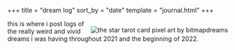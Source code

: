 +++
title = "dream log"
sort_by = "date"
template = "journal.html"
+++

<img src="/images/midnightcreamy_tarotxvii.gif" style="float:right;margin:1em 0.5em 0" alt="the star tarot card pixel art by bitmapdreams">

this is where i post logs of the really weird and vivid dreams i was having throughout 2021 and the beginning of 2022.